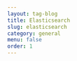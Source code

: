 ```yaml
---
layout: tag-blog
title: Elasticsearch
slug: elasticsearch
category: general
menu: false
order: 1
---
```

